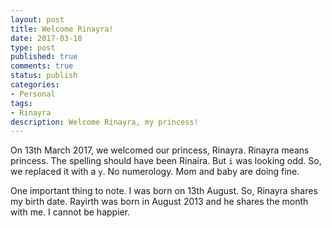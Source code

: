 ```yaml
---
layout: post
title: Welcome Rinayra!
date: 2017-03-18
type: post
published: true
comments: true
status: publish
categories:
- Personal
tags:
- Rinayra
description: Welcome Rinayra, my princess!
---
```


On 13th March 2017, we welcomed our princess, Rinayra. Rinayra means princess. The spelling should have been Rinaira. But `i` was looking odd. So, we replaced it with a `y`. No numerology. Mom and baby are doing fine.

One important thing to note. I was born on 13th August. So, Rinayra shares my birth date. Rayirth was born in August 2013 and he shares the month with me. I cannot be happier. 